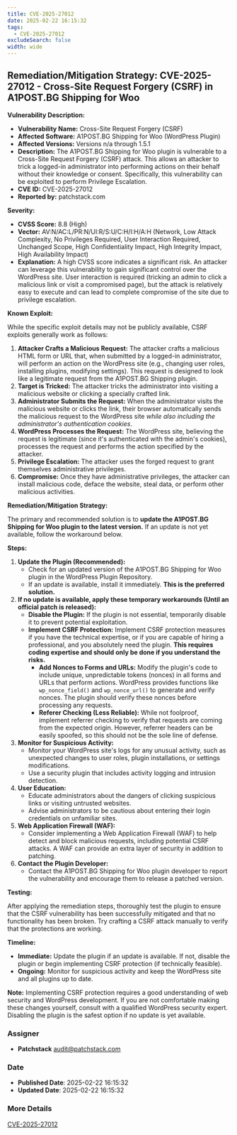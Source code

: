 ```yaml
---
title: CVE-2025-27012
date: 2025-02-22 16:15:32
tags:
  - CVE-2025-27012
excludeSearch: false
width: wide
---
```


## Remediation/Mitigation Strategy: CVE-2025-27012 - Cross-Site Request Forgery (CSRF) in A1POST.BG Shipping for Woo

**Vulnerability Description:**

*   **Vulnerability Name:** Cross-Site Request Forgery (CSRF)
*   **Affected Software:** A1POST.BG Shipping for Woo (WordPress Plugin)
*   **Affected Versions:** Versions n/a through 1.5.1
*   **Description:** The A1POST.BG Shipping for Woo plugin is vulnerable to a Cross-Site Request Forgery (CSRF) attack.  This allows an attacker to trick a logged-in administrator into performing actions on their behalf without their knowledge or consent. Specifically, this vulnerability can be exploited to perform Privilege Escalation.
*   **CVE ID:** CVE-2025-27012
*   **Reported by:** patchstack.com

**Severity:**

*   **CVSS Score:** 8.8 (High)
*   **Vector:** AV:N/AC:L/PR:N/UI:R/S:U/C:H/I:H/A:H (Network, Low Attack Complexity, No Privileges Required, User Interaction Required, Unchanged Scope, High Confidentiality Impact, High Integrity Impact, High Availability Impact)
*   **Explanation:** A high CVSS score indicates a significant risk. An attacker can leverage this vulnerability to gain significant control over the WordPress site. User interaction is required (tricking an admin to click a malicious link or visit a compromised page), but the attack is relatively easy to execute and can lead to complete compromise of the site due to privilege escalation.

**Known Exploit:**

While the specific exploit details may not be publicly available, CSRF exploits generally work as follows:

1.  **Attacker Crafts a Malicious Request:** The attacker crafts a malicious HTML form or URL that, when submitted by a logged-in administrator, will perform an action on the WordPress site (e.g., changing user roles, installing plugins, modifying settings). This request is designed to look like a legitimate request from the A1POST.BG Shipping plugin.
2.  **Target is Tricked:** The attacker tricks the administrator into visiting a malicious website or clicking a specially crafted link.
3.  **Administrator Submits the Request:** When the administrator visits the malicious website or clicks the link, their browser automatically sends the malicious request to the WordPress site *while also including the administrator's authentication cookies*.
4.  **WordPress Processes the Request:** The WordPress site, believing the request is legitimate (since it's authenticated with the admin's cookies), processes the request and performs the action specified by the attacker.
5.  **Privilege Escalation:** The attacker uses the forged request to grant themselves administrative privileges.
6.  **Compromise:** Once they have administrative privileges, the attacker can install malicious code, deface the website, steal data, or perform other malicious activities.

**Remediation/Mitigation Strategy:**

The primary and recommended solution is to **update the A1POST.BG Shipping for Woo plugin to the latest version.**  If an update is not yet available, follow the workaround below.

**Steps:**

1.  **Update the Plugin (Recommended):**
    *   Check for an updated version of the A1POST.BG Shipping for Woo plugin in the WordPress Plugin Repository.
    *   If an update is available, install it immediately. **This is the preferred solution.**
2.  **If no update is available, apply these temporary workarounds (Until an official patch is released):**
    *   **Disable the Plugin:** If the plugin is not essential, temporarily disable it to prevent potential exploitation.
    *   **Implement CSRF Protection:**  Implement CSRF protection measures if you have the technical expertise, or if you are capable of hiring a professional, and you absolutely need the plugin. **This requires coding expertise and should only be done if you understand the risks.**
        *   **Add Nonces to Forms and URLs:** Modify the plugin's code to include unique, unpredictable tokens (nonces) in all forms and URLs that perform actions.  WordPress provides functions like `wp_nonce_field()` and `wp_nonce_url()` to generate and verify nonces. The plugin should verify these nonces before processing any requests.
        *   **Referer Checking (Less Reliable):** While not foolproof, implement referrer checking to verify that requests are coming from the expected origin.  However, referrer headers can be easily spoofed, so this should not be the sole line of defense.
3.  **Monitor for Suspicious Activity:**
    *   Monitor your WordPress site's logs for any unusual activity, such as unexpected changes to user roles, plugin installations, or settings modifications.
    *   Use a security plugin that includes activity logging and intrusion detection.
4.  **User Education:**
    *   Educate administrators about the dangers of clicking suspicious links or visiting untrusted websites.
    *   Advise administrators to be cautious about entering their login credentials on unfamiliar sites.
5.  **Web Application Firewall (WAF):**
    *   Consider implementing a Web Application Firewall (WAF) to help detect and block malicious requests, including potential CSRF attacks.  A WAF can provide an extra layer of security in addition to patching.
6.  **Contact the Plugin Developer:**
    *   Contact the A1POST.BG Shipping for Woo plugin developer to report the vulnerability and encourage them to release a patched version.

**Testing:**

After applying the remediation steps, thoroughly test the plugin to ensure that the CSRF vulnerability has been successfully mitigated and that no functionality has been broken. Try crafting a CSRF attack manually to verify that the protections are working.

**Timeline:**

*   **Immediate:** Update the plugin if an update is available.  If not, disable the plugin or begin implementing CSRF protection (if technically feasible).
*   **Ongoing:** Monitor for suspicious activity and keep the WordPress site and all plugins up to date.

**Note:** Implementing CSRF protection requires a good understanding of web security and WordPress development.  If you are not comfortable making these changes yourself, consult with a qualified WordPress security expert.  Disabling the plugin is the safest option if no update is yet available.

### Assigner
- **Patchstack** <audit@patchstack.com>

### Date
- **Published Date**: 2025-02-22 16:15:32
- **Updated Date**: 2025-02-22 16:15:32

### More Details
[CVE-2025-27012](https://www.cvedetails.com/cve/CVE-2025-27012)
